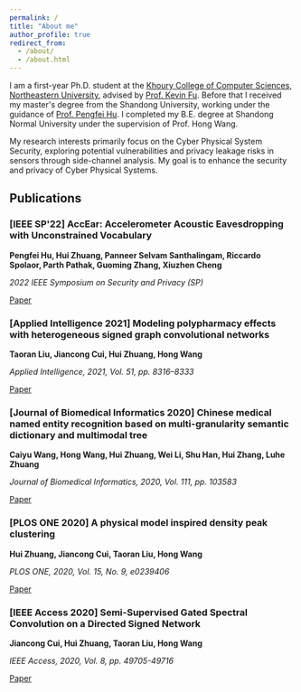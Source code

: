 ```yaml
---
permalink: /
title: "About me"
author_profile: true
redirect_from: 
  - /about/
  - /about.html
---
```

I am a first-year Ph.D. student at the [Khoury College of Computer Sciences](https://www.khoury.northeastern.edu/), [Northeastern University](https://www.northeastern.edu/), advised by [Prof. Kevin Fu](https://kevinfu.com/). Before that I received my master's degree from the Shandong University, working under the guidance of [Prof. Pengfei Hu](https://perfecthu.github.io/). I completed my B.E. degree at Shandong Normal University under the supervision of Prof. Hong Wang.

My research interests primarily focus on the Cyber Physical System Security, exploring potential vulnerabilities and privacy leakage risks in sensors through side-channel analysis. My goal is to enhance the security and privacy of Cyber Physical Systems.


## Publications

### [IEEE SP'22] AccEar: Accelerometer Acoustic Eavesdropping with Unconstrained Vocabulary

**Pengfei Hu, Hui Zhuang, Panneer Selvam Santhalingam, Riccardo Spolaor, Parth Pathak, Guoming Zhang, Xiuzhen Cheng**

*2022 IEEE Symposium on Security and Privacy (SP)*

[Paper](https://doi.org/10.1109/SP46214.2022.9833716)

### [Applied Intelligence 2021] Modeling polypharmacy effects with heterogeneous signed graph convolutional networks

**Taoran Liu, Jiancong Cui, Hui Zhuang, Hong Wang**

*Applied Intelligence, 2021, Vol. 51, pp. 8316–8333*

[Paper](https://link.springer.com/article/10.1007/s10489-021-02296-4)

### [Journal of Biomedical Informatics 2020] Chinese medical named entity recognition based on multi-granularity semantic dictionary and multimodal tree

**Caiyu Wang, Hong Wang, Hui Zhuang, Wei Li, Shu Han, Hui Zhang, Luhe Zhuang**

*Journal of Biomedical Informatics, 2020, Vol. 111, pp. 103583*

[Paper](https://www.sciencedirect.com/science/article/pii/S1532046420302112)

### [PLOS ONE 2020] A physical model inspired density peak clustering

**Hui Zhuang, Jiancong Cui, Taoran Liu, Hong Wang**

*PLOS ONE, 2020, Vol. 15, No. 9, e0239406*

[Paper](https://journals.plos.org/plosone/article?id=10.1371/journal.pone.0239406)

### [IEEE Access 2020] Semi-Supervised Gated Spectral Convolution on a Directed Signed Network

**Jiancong Cui, Hui Zhuang, Taoran Liu, Hong Wang**

*IEEE Access, 2020, Vol. 8, pp. 49705-49716*

[Paper](https://ieeexplore.ieee.org/abstract/document/9031355)


